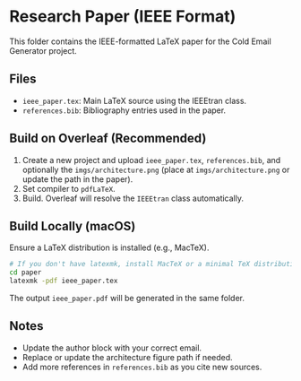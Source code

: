 # Research Paper (IEEE Format)

This folder contains the IEEE-formatted LaTeX paper for the Cold Email Generator project.

## Files
- `ieee_paper.tex`: Main LaTeX source using the IEEEtran class.
- `references.bib`: Bibliography entries used in the paper.

## Build on Overleaf (Recommended)
1. Create a new project and upload `ieee_paper.tex`, `references.bib`, and optionally the `imgs/architecture.png` (place at `imgs/architecture.png` or update the path in the paper).
2. Set compiler to `pdfLaTeX`.
3. Build. Overleaf will resolve the `IEEEtran` class automatically.

## Build Locally (macOS)
Ensure a LaTeX distribution is installed (e.g., MacTeX).

```bash
# If you don't have latexmk, install MacTeX or a minimal TeX distribution
cd paper
latexmk -pdf ieee_paper.tex
```

The output `ieee_paper.pdf` will be generated in the same folder.

## Notes
- Update the author block with your correct email.
- Replace or update the architecture figure path if needed.
- Add more references in `references.bib` as you cite new sources.
